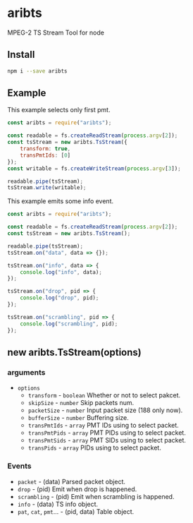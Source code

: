 # aribts
MPEG-2 TS Stream Tool for node

## Install
```sh
npm i --save aribts
```

## Example
This example selects only first pmt.

```js
const aribts = require("aribts");

const readable = fs.createReadStream(process.argv[2]);
const tsStream = new aribts.TsStream({
    transform: true,
    transPmtIds: [0]
});
const writable = fs.createWriteStream(process.argv[3]);

readable.pipe(tsStream);
tsStream.write(writable);
```

This example emits some info event.

```js
const aribts = require("aribts");

const readable = fs.createReadStream(process.argv[2]);
const tsStream = new aribts.TsStream();

readable.pipe(tsStream);
tsStream.on("data", data => {});

tsStream.on("info", data => {
    console.log("info", data);
});

tsStream.on("drop", pid => {
    console.log("drop", pid);
});

tsStream.on("scrambling", pid => {
    console.log("scrambling", pid);
});
```


## new aribts.TsStream(options)
### arguments
- `options`
  - `transform` - `boolean` Whether or not to select pakcet.
  - `skipSize` - `number` Skip packets num.
  - `packetSize` - `number` Input packet size (188 only now).
  - `bufferSize` - `number` Buffering size.
  - `transPmtIds` - `array` PMT IDs using to select packet.
  - `transPmtPids` - `array` PMT PIDs using to select packet.
  - `transPmtSids` - `array` PMT SIDs using to select packet.
  - `transPids` - `array` PIDs using to select packet.

### Events
- `packet` - (data) Parsed packet object.
- `drop` - (pid) Emit when drop is happened.
- `scrambling` - (pid) Emit when scrambling is happened.
- `info` - (data) TS info object.
- `pat`, `cat`, `pmt`... - (pid, data) Table object.
